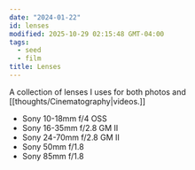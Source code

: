 ```yaml
---
date: "2024-01-22"
id: lenses
modified: 2025-10-29 02:15:48 GMT-04:00
tags:
  - seed
  - film
title: Lenses
---
```


A collection of lenses I uses for both photos and [[thoughts/Cinematography|videos.]]

- Sony 10-18mm f/4 OSS
- Sony 16-35mm f/2.8 GM II
- Sony 24-70mm f/2.8 GM II
- Sony 50mm f/1.8
- Sony 85mm f/1.8
